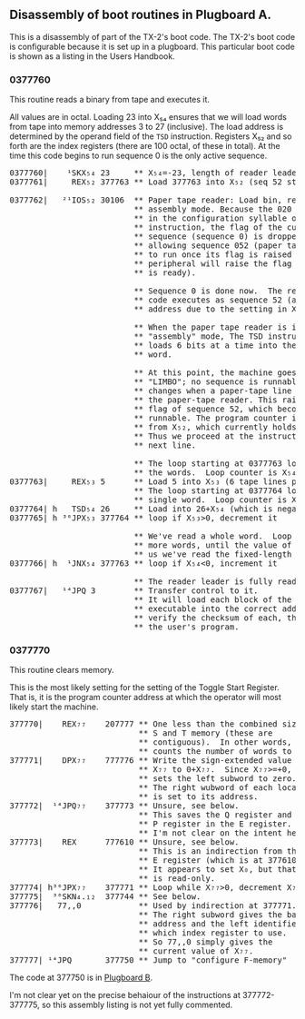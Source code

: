 ## Disassembly of boot routines in Plugboard A.

This is a disassembly of part of the TX-2's boot code. The TX-2's boot
code is configurable because it is set up in a plugboard.  This
particular boot code is shown as a listing in the Users Handbook.

### 0377760

This routine reads a binary from tape and executes it.

All values are in octal.  Loading 23 into X₅₄ ensures that we will
load words from tape into memory addresses 3 to 27 (inclusive).  The
load address is determined by the operand field of the `TSD`
instruction.  Registers X₅₂ and so forth are the index registers
(there are 100 octal, of these in total).  At the time this code
begins to run sequence 0 is the only active sequence.

<pre>
0377760|    ¹SKX₅₄ 23     ** X₅₄=-23, length of reader leader.
0377761|     REX₅₂ 377763 ** Load 377763 into X₅₂ (seq 52 start point)

0377762|   ²¹IOS₅₂ 30106  ** Paper tape reader: Load bin, read
                          ** assembly mode. Because the 020 bit was set
                          ** in the configuration syllable of the IOS
                          ** instruction, the flag of the current
                          ** sequence (sequence 0) is dropped,
                          ** allowing sequence 052 (paper tape reader)
                          ** to run once its flag is raised (the
                          ** peripheral will raise the flag when data
                          ** is ready).

                          ** Sequence 0 is done now.  The remaining
                          ** code executes as sequence 52 (at the next
                          ** address due to the setting in X₅₂).

                          ** When the paper tape reader is in
                          ** "assembly" mode, The TSD instruction
                          ** loads 6 bits at a time into the 36-bit
                          ** word.

                          ** At this point, the machine goes into
                          ** "LIMBO"; no sequence is runnable.  This
                          ** changes when a paper-tape line is read by
                          ** the paper-tape reader. This raises the
                          ** flag of sequence 52, which becomes
                          ** runnable. The program counter is restored
                          ** from X₅₂, which currently holds 377763.
                          ** Thus we proceed at the instruction on the
                          ** next line.

                          ** The loop starting at 0377763 loads all
                          ** the words.  Loop counter is X₅₄.
0377763|     REX₅₃ 5      ** Load 5 into X₅₃ (6 tape lines per word)
                          ** The loop starting at 0377764 loads a
                          ** single word.  Loop counter is X₅₃.
0377764| h   TSD₅₄ 26     ** Load into 26+X₅₄ (which is negative)
0377765| h ³⁶JPX₅₃ 377764 ** loop if X₅₃>0, decrement it

                          ** We've read a whole word.  Loop to read
                          ** more words, until the value of X₅₄ tells
                          ** us we've read the fixed-length prefix.
0377766| h  ¹JNX₅₄ 377763 ** loop if X₅₄<0, increment it

                          ** The reader leader is fully read.
0377767|   ¹⁴JPQ 3        ** Transfer control to it.
                          ** It will load each block of the
                          ** executable into the correct address and
                          ** verify the checksum of each, then call
                          ** the user's program.
</pre>


### 0377770

This routine clears memory.

This is the most likely setting for the setting of the Toggle Start
Register.  That is, it is the program counter address at which the
operator will most likely start the machine.

<pre>
377770|    REX₇₇    207777 ** One less than the combined size of
                           ** S and T memory (these are
                           ** contiguous).  In other words, this
                           ** counts the number of words to clear.
377771|    DPX₇₇    777776 ** Write the sign-extended value of
                           ** X₇₇ to 0+X₇₇.  Since X₇₇>=+0, this
                           ** sets the left subword to zero.
                           ** The right wubword of each location
                           ** is set to its address.
377772|  ¹⁴JPQ₇₇    377773 ** Unsure, see below.
                           ** This saves the Q register and
                           ** P register in the E register.
                           ** I'm not clear on the intent here.
377773|    REX      777610 ** Unsure, see below.
                           ** This is an indirection from the
                           ** E register (which is at 377610).
                           ** It appears to set X₀, but that
                           ** is read-only.
377774| h³⁶JPX₇₇    377771 ** Loop while X₇₇>0, decrement X₇₇.
377775|  ³⁰SKN₄.₁₂  377744 ** See below.
377776|   77,,0            ** Used by indirection at 377771.
                           ** The right subword gives the base
                           ** address and the left identifies
                           ** which index register to use.
                           ** So 77,,0 simply gives the
                           ** current value of X₇₇.
377777| ¹⁴JPQ       377750 ** Jump to "configure F-memory"
</pre>

The code at 377750 is in [Plugboard B](plugboard-B#3777750).

I'm not clear yet on the precise behaiour of the instructions at
377772-377775, so this assembly listing is not yet fully commented.

